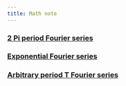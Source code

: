 ```yaml
---
title: Math note
---
```


### [2 Pi period Fourier series](https://enginebeast.github.io/math_note/2pi_fourier_series)

### [Exponential Fourier series](https://enginebeast.github.io/math_note/exponential_fourier)

### [Arbitrary period T Fourier series](https://enginebeast.github.io/math_note/Tperiod_fourier_series)
